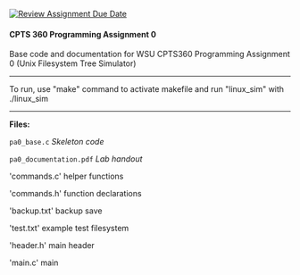 [![Review Assignment Due Date](https://classroom.github.com/assets/deadline-readme-button-22041afd0340ce965d47ae6ef1cefeee28c7c493a6346c4f15d667ab976d596c.svg)](https://classroom.github.com/a/UH2_UAwO)
#### CPTS 360 Programming Assignment 0

Base code and documentation for WSU CPTS360 Programming Assignment 0 (Unix Filesystem Tree Simulator)

**************************************************************************************

To run, use "make" command to activate makefile and run "linux_sim" with ./linux_sim

**************************************************************************************

**Files:**

`pa0_base.c`	      _Skeleton code_

`pa0_documentation.pdf` _Lab handout_

'commands.c' helper functions

'commands.h' function declarations

'backup.txt' backup save

'test.txt' example test filesystem

'header.h' main header

'main.c' main



